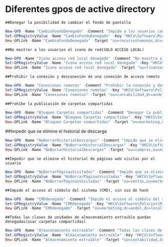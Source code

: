 # Diferentes gpos de active directory


    ##Denegar la posibilidad de cambiar el fondo de pantalla 
```Powershell
New-GPO -Name "CambioFondoDenegado" -Comment "Impide a los usuarios cambiar el fondo de pantalla de los ordenadores"
Set-GPRegistryValue -Name "CambioFondoDenegado" -Key "HKCU\Software\Microsoft\Windows\CurrentVersion\Policies\Explorer" -ValueName NoThemesTab -Type DWORD  -Value 00000001
New-GPLink -Name "CambioFondoDenegado" -Target "ou=recursoshumanos,dc=andel,dc=local"
```

    ##No mostrar a los usuarios el icono de red(SOLO ACCESO LOCAL)
```Powershell
New-GPO -Name "Icono acceso red local denegado" -Comment "No muestra a los usuarios el icono de red(SOLO ACCESO LOCAL)"
Set-GPRegistryValue -Name "Icono acceso red local denegado" -Key "HKCU\Software\Policies\Microsoft\Windows\Network Connections" -ValueName NC_DoNotShowLocalOnlyIcon -Type DWORD  -Value 00000001
New-GPLink -Name "Icono acceso red local denegado" -Target "ou=finanzas,dc=andel,dc=local"
```

    ##Prohibir la conexión y desconexión de una conexión de acceso remoto
```Powershell
New-GPO -Name "Conexiones remotas" -Comment "Prohibir la conexión y desconexión de una conexión de acceso remoto"
Set-GPRegistryValue -Name "Conexiones remotas" -Key "HKCU\Software\Policies\Microsoft\Windows\Network Connections" -ValueName NC_RasConnect -Type DWORD  -Value 00000000
New-GPLink -Name "Conexiones remotas" -Target "ou=contabilidad,dc=andel,dc=local"
```

    ##Prohíbe la publicación de carpetas compartidas
```Powershell
New-GPO -Name "Bloqueo Carpetas compartidas" -Comment "Denegar la publicación de carpetas compartidas"
Set-GPRegistryValue -Name "Bloqueo Carpetas compartidas" -Key "HKCU\Software\Policies\Microsoft\Windows NT\SharedFolders" -ValueName PublishSharedFolders -Type DWORD  -Value 00000000
New-GPLink -Name "Bloqueo Carpetas compartidas" -Target "ou=marketing,dc=andel,dc=local"
```

   ##Impedir que se elimine el historial de descarga
```Powershell
New-GPO -Name "NoBorrarHistorialDescargas" -Comment "Impide que se elimine el historial de descarga"
Set-GPRegistryValue -Name "NoBorrarHistorialDescargas" -Key "HKCU\Software\Policies\Microsoft\Internet Explorer\Privacy" -ValueName CleanDownloadHistory -Type DWORD  -Value 00000000
New-GPLink -Name "NoBorrarHistorialDescargas" -Target "ou=compras,ou=marketing,dc=andel,dc=local"
```
    
    ##Impedir que se elimine el historial de páginas web visitas por el usuario
```Powershell
New-GPO -Name "NoBorrarPáginasVisitadas" -Comment "Impide que se elimine el historial de páginas web visitas por el usuario"
Set-GPRegistryValue -Name "NoBorrarPáginasVisitadas" -Key "HKCU\Software\Policies\Microsoft\Internet Explorer\Privacy" -ValueName CleanHistory -Type DWORD  -Value 00000000
New-GPLink -Name "NoBorrarPáginasVisitadas" -Target "ou=ventas,ou=marketing,dc=andel,dc=local"
```

    ##Impide el acceso al símbolo del sistema (CMD), sin uso de hash
```Powershell
New-GPO -Name "CMDdenegado" -Comment "Impide el acceso al símbolo del sistema (CMD)"
Set-GPRegistryValue -Name "CMDdenegado" -Key "HKCU\Software\Policies\Microsoft\Windows\System" -ValueName DisableCMD -Type DWORD  -Value 00000002
New-GPLink -Name "CMDdenegado" -Target "ou=marketing,dc=andel,dc=local"
```

    ##Todas las clases de unidades de almacenamiento extraible quedan denegadas(usar carpetas compartidas)
```Powershell
New-GPO -Name "Almacenamiento extraible" -Comment "Todas las clases de unidades de almacenamiento extraible quedan denegadas(usar carpetas compartidas)"
Set-GPRegistryValue -Name "Almacenamiento extraible" -Key "HKCU\Software\Policies\Microsoft\Windows\RemovableStorageDevices" -ValueName Deny_All -Type DWORD  -Value 00000001
New-GPLink -Name "Almacenamiento extraible" -Target "ou=contabilidad,dc=andel,dc=local"
```
